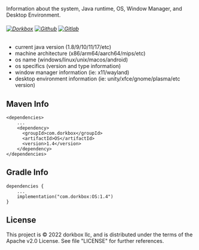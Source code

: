 Information about the system, Java runtime, OS, Window Manager, and Desktop Environment.

###### [![Dorkbox](https://badge.dorkbox.com/dorkbox.svg "Dorkbox")](https://git.dorkbox.com/dorkbox/OS) [![Github](https://badge.dorkbox.com/github.svg "Github")](https://github.com/dorkbox/OS) [![Gitlab](https://badge.dorkbox.com/gitlab.svg "Gitlab")](https://gitlab.com/dorkbox/OS)


* current java version (1.8/9/10/11/17/etc)
* machine architecture (x86/arm64/aarch64/mips/etc)
* os name (windows/linux/unix/macos/android)
* os specifics (version and type information)
* window manager information (ie: x11/wayland)
* desktop environment information (ie: unity/xfce/gnome/plasma/etc version)



Maven Info
---------
```
<dependencies>
    ...
    <dependency>
      <groupId>com.dorkbox</groupId>
      <artifactId>OS</artifactId>
      <version>1.4</version>
    </dependency>
</dependencies>
```

Gradle Info
---------
```
dependencies {
    ...
    implementation("com.dorkbox:OS:1.4")
}
```

License
---------
This project is © 2022 dorkbox llc, and is distributed under the terms of the Apache v2.0 License. See file "LICENSE" for further 
references.
